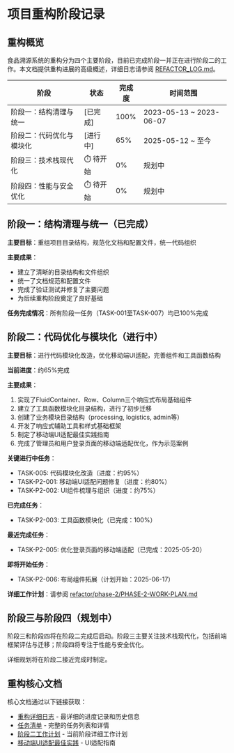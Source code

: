 # 项目重构阶段记录

<!-- updated for: 更新为高级概述文档，引用REFACTOR_LOG.md获取详细信息 -->

## 重构概览

食品溯源系统的重构分为四个主要阶段，目前已完成阶段一并正在进行阶段二的工作。本文档提供重构进展的高级概述，详细日志请参阅 [REFACTOR_LOG.md](refactor/REFACTOR_LOG.md)。

| 阶段 | 状态 | 完成度 | 时间范围 |
|------|------|--------|----------|
| 阶段一：结构清理与统一 | [已完成] | 100% | 2023-05-13 ~ 2023-06-07 |
| 阶段二：代码优化与模块化 | [进行中] | 65% | 2025-05-12 ~ 至今 |
| 阶段三：技术栈现代化 | ⏱️ 待开始 | 0% | 规划中 |
| 阶段四：性能与安全优化 | ⏱️ 待开始 | 0% | 规划中 |

## 阶段一：结构清理与统一（已完成）

**主要目标**：重组项目目录结构，规范化文档和配置文件，统一代码组织

**主要成果**：
- 建立了清晰的目录结构和文件组织
- 统一了文档规范和配置文件
- 完成了验证测试并修复了主要问题
- 为后续重构阶段奠定了良好基础

**任务完成情况**：所有阶段一任务（TASK-001至TASK-007）均已100%完成

## 阶段二：代码优化与模块化（进行中）

**主要目标**：进行代码模块化改造，优化移动端UI适配，完善组件和工具函数结构

**当前进度**：约65%完成

**主要成果**：
1. 实现了FluidContainer、Row、Column三个响应式布局基础组件
2. 建立了工具函数模块化目录结构，进行了初步迁移
3. 创建了业务模块目录结构（processing, logistics, admin等）
4. 开发了响应式辅助工具和样式基础框架
5. 制定了移动端UI适配最佳实践指南
6. 完成了管理员和用户登录页面的移动端适配优化，作为示范案例

**关键进行中任务**：
- TASK-005: 代码模块化改造（进度：约95%）
- TASK-P2-001: 移动端UI适配问题修复（进度：约80%）
- TASK-P2-002: UI组件梳理与组织（进度：约75%）

**已完成任务**：
- TASK-P2-003: 工具函数模块化（已完成：100%）

**最近完成任务**：
- TASK-P2-005: 优化登录页面的移动端适配（已完成：2025-05-20）

**即将开始任务**：
- TASK-P2-006: 布局组件拓展（计划开始：2025-06-17）

**详细工作计划**：请参阅 [refactor/phase-2/PHASE-2-WORK-PLAN.md](refactor/phase-2/PHASE-2-WORK-PLAN.md)

## 阶段三与阶段四（规划中）

阶段三和阶段四将在阶段二完成后启动。阶段三主要关注技术栈现代化，包括前端框架评估与迁移；阶段四将专注于性能与安全优化。

详细规划将在阶段二接近完成时制定。

## 重构核心文档

核心文档通过以下链接获取：

- [重构详细日志](refactor/REFACTOR_LOG.md) - 最详细的进度记录和历史信息
- [任务清单](TASKS.md) - 完整的任务列表和详情
- [阶段二工作计划](refactor/phase-2/PHASE-2-WORK-PLAN.md) - 当前阶段详细工作计划
- [移动端UI适配最佳实践](refactor/docs/mobile-ui-best-practices.md) - UI适配指南
